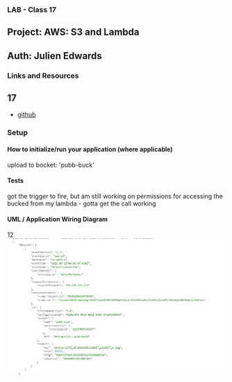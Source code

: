 ### LAB - Class 17

## Project: AWS: S3 and Lambda
## Auth: Julien Edwards

### Links and Resources


## 17

- [github](https://github.com/TrunkOfUkuleles/image-lambda)


### Setup

#### How to initialize/run your application (where applicable)

upload to bocket: 'pubb-buck'

#### Tests
got the trigger to fire, but am still working on permissions for accessing the bucked from my lambda - gotta get the call working
#### UML / Application Wiring Diagram

<!-- 17
![setp1-UML](./assets/.jpg) -->

12
![trigger](./assets/trigger.jpg)